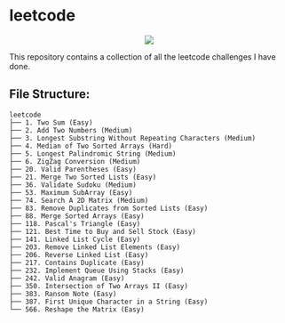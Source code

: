 # leetcode

<p align="center">
  <img src="https://raw.githubusercontent.com/samsepi0x0/leetcode/main/Screenshot%20from%202021-09-18%2019-59-44.png" />
</p>

This repository contains a collection of all the leetcode challenges I have done.

## File Structure:
  ```
  leetcode
  ├── 1. Two Sum (Easy)
  ├── 2. Add Two Numbers (Medium)
  ├── 3. Longest Substring Without Repeating Characters (Medium)
  ├── 4. Median of Two Sorted Arrays (Hard)
  ├── 5. Longest Palindromic String (Medium)
  ├── 6. ZigZag Conversion (Medium)
  ├── 20. Valid Parentheses (Easy)
  ├── 21. Merge Two Sorted Lists (Easy)
  ├── 36. Validate Sudoku (Medium)
  ├── 53. Maximum SubArray (Easy)
  ├── 74. Search A 2D Matrix (Medium)
  ├── 83. Remove Duplicates from Sorted Lists (Easy)
  ├── 88. Merge Sorted Arrays (Easy)
  ├── 118. Pascal's Triangle (Easy)
  ├── 121. Best Time to Buy and Sell Stock (Easy)
  ├── 141. Linked List Cycle (Easy)
  ├── 203. Remove Linked List Elements (Easy)
  ├── 206. Reverse Linked List (Easy)
  ├── 217. Contains Duplicate (Easy)
  ├── 232. Implement Queue Using Stacks (Easy)
  ├── 242. Valid Anagram (Easy)
  ├── 350. Intersection of Two Arrays II (Easy)
  ├── 383. Ransom Note (Easy)
  ├── 387. First Unique Character in a String (Easy)
  └── 566. Reshape the Matrix (Easy)
  
  ```
